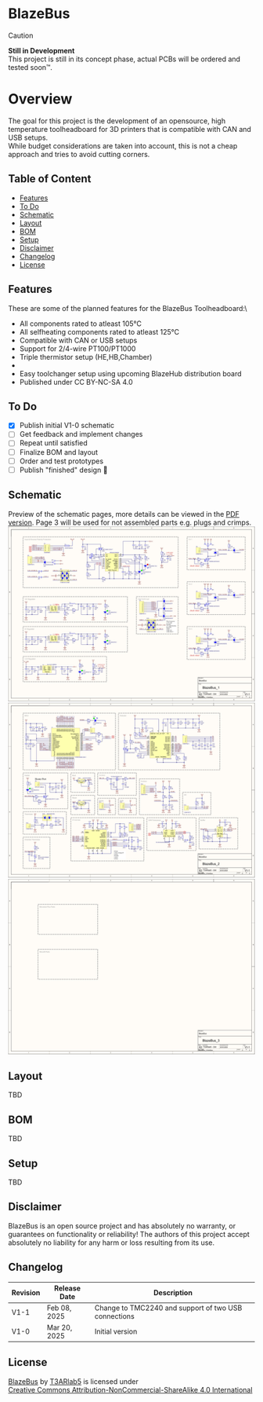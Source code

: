 # BlazeBus 
> [!CAUTION]
> **Still in Development**\
> This project is still in its concept phase, actual PCBs will be ordered and tested soon™.

# Overview
The goal for this project is the development of an opensource, high temperature toolheadboard for 3D printers that is compatible with CAN and USB setups.\
While budget considerations are taken into account, this is not a cheap approach and tries to avoid cutting corners.

## Table of Content
* [Features](#features)
* [To Do](#to-do)
* [Schematic](#schematic)
* [Layout](#layout)
* [BOM](#bom)
* [Setup](#setup)
* [Disclaimer](#disclaimer)
* [Changelog](#changelog)
* [License](#license)

## Features
These are some of the planned features for the BlazeBus Toolheadboard:\
* All components rated to atleast 105°C
* All selfheating components rated to atleast 125°C
* Compatible with CAN or USB setups
* Support for 2/4-wire PT100/PT1000
* Triple thermistor setup (HE,HB,Chamber)
* 
* Easy toolchanger setup using upcoming BlazeHub distribution board
* Published under CC BY-NC-SA 4.0

## To Do
- [x] Publish initial V1-0 schematic
- [ ] Get feedback and implement changes
- [ ] Repeat until satisfied
- [ ] Finalize BOM and layout
- [ ] Order and test prototypes
- [ ] Publish "finished" design :tada:

## Schematic
Preview of the schematic pages, more details can be viewed in the [PDF version](Schematic/BlazeBus_Schematic.PDF). Page 3 will be used for not assembled parts e.g. plugs and crimps.
![Preview image of schematic page 1. Also available as PDF in subfolder.](https://github.com/T3ARlab5/BlazeBus/blob/main/Schematic/JPG/BlazeBus_Schematic-1.jpg)
![Preview image of schematic page 2. Also available as PDF in subfolder.](https://github.com/T3ARlab5/BlazeBus/blob/main/Schematic/JPG/BlazeBus_Schematic-2.jpg)
![Preview image of schematic page 3. Also available as PDF in subfolder.](https://github.com/T3ARlab5/BlazeBus/blob/main/Schematic/JPG/BlazeBus_Schematic-3.jpg)

## Layout
TBD

## BOM
TBD

## Setup
TBD

## Disclaimer
BlazeBus is an open source project and has absolutely no warranty, or guarantees on functionality or reliability! The authors of this project accept absolutely no liability for any harm or loss resulting from its use.

## Changelog
| Revision | Release Date | Description  |
| ------------- | ------------- | ------------- |
| V1-1  | Feb 08, 2025 | Change to TMC2240 and support of two USB connections |
| V1-0  | Mar 20, 2025 | Initial version |


## License
<p xmlns:cc="http://creativecommons.org/ns#" xmlns:dct="http://purl.org/dc/terms/"><a property="dct:title" rel="cc:attributionURL" href="https://github.com/T3ARlab5/BlazeBus">BlazeBus</a> by <a rel="cc:attributionURL dct:creator" property="cc:attributionName" href="https://github.com/T3ARlab5">T3ARlab5</a> is licensed under <a href="https://creativecommons.org/licenses/by-nc-sa/4.0/?ref=chooser-v1" target="_blank" rel="license noopener noreferrer" style="display:inline-block;">Creative Commons Attribution-NonCommercial-ShareAlike 4.0 International<img style="height:22px!important;margin-left:3px;vertical-align:text-bottom;" src="https://mirrors.creativecommons.org/presskit/icons/cc.svg?ref=chooser-v1" alt=""><img style="height:22px!important;margin-left:3px;vertical-align:text-bottom;" src="https://mirrors.creativecommons.org/presskit/icons/by.svg?ref=chooser-v1" alt=""><img style="height:22px!important;margin-left:3px;vertical-align:text-bottom;" src="https://mirrors.creativecommons.org/presskit/icons/nc.svg?ref=chooser-v1" alt=""><img style="height:22px!important;margin-left:3px;vertical-align:text-bottom;" src="https://mirrors.creativecommons.org/presskit/icons/sa.svg?ref=chooser-v1" alt=""></a></p>
